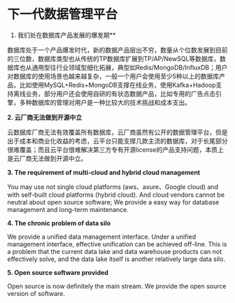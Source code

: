 # 下一代数据管理平台

1. 我们处在数据库产品发展的爆发期**

数据库处于一个产品爆发时代，新的数据产品层出不穷，数量从个位数发展到目前的三位数，数据库类型也从传统的TP数据库扩展到TP/AP/NewSQL等数据库，数据库也从通用型往行业领域型细化拓展，典型如Redis/MongoDB/InfluxDB；用户对数据库的使用场景也越来越复杂，一般一个用户会使用至少5种以上的数据库产品，比如使用MySQL+Redis+MongoDB支撑在线业务，使用Kafka+Hadoop支持离线业务，部分用户还会使用自研的有状态数据产品，比如专用的广告点击引擎，多种数据库的管理对用户是一种比较大的技术挑战和成本支出。

**2. 云厂商无法做到开源中立**

云数据库厂商无法有效覆盖所有数据库，云厂商虽然有公开的数据管理平台，但是出于成本和商业化收益的考虑，云平台只能支撑几款主流的数据库，对于长尾部分很难覆盖；而且云平台很难解决第三方专有开源license的产品支持问题，本质上是云厂商无法做到开源中立。

**3. The requirement of multi-cloud and hybrid cloud management**

You may use not single cloud platforms (aws、axure、Google cloud) and with self-built cloud platforms (hybrid cloud). And cloud vendors cannot be neutral about open source software; We provide a easy way for database management and long-term maintenance.


**4. The chronic problem of data silo**

We provide a unified data management interface. Under a unified management interface, effective unification can be achieved off-line. This is a problem that the current data lake and data warehouse products can not effectively solve, and the data lake itself is another relatively large data silo.

**5. Open source software provided**

Open source is now definitely the main stream. We provide the open source version of software.

